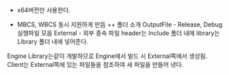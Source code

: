 + x64버전만 사용한다.

+ MBCS, WBCS 동시 지원하게 만듬
++ 폴더 소개
OutputFile - Release, Debug  실행파일 모음
External - 외부 종속 파일
 header는 Include 폴더 내에
 library는 Library 폴더 내에 넣어준다.

Engine Library는같이 개발하므로 Engine에서 빌드 시 External쪽에서 생성됨.
Client는 External쪽에 있는 파일들을 참조하여 새 파일을 만들어 낸다.



